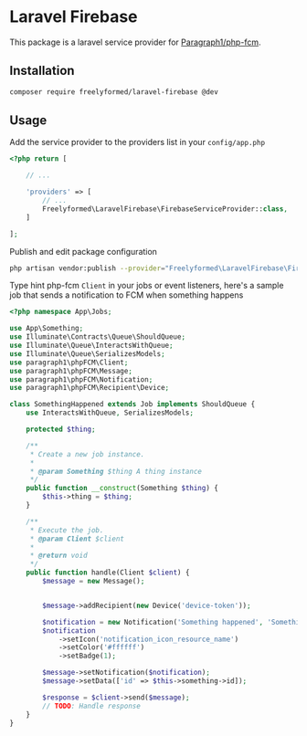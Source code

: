 # Laravel Firebase

This package is a laravel service provider for [Paragraph1/php-fcm](https://github.com/Paragraph1/php-fcm).

## Installation

```bash
composer require freelyformed/laravel-firebase @dev
```

## Usage

Add the service provider to the providers list in your `config/app.php`

```php
<?php return [

    // ...

    'providers' => [
        // ...
        Freelyformed\LaravelFirebase\FirebaseServiceProvider::class,
    ]

];
```


Publish and edit package configuration

```bash
php artisan vendor:publish --provider="Freelyformed\LaravelFirebase\FirebaseServiceProvider" --tag=config
```

Type hint php-fcm `Client` in your jobs or event listeners, here's a sample job that sends a notification to FCM when something happens

```php
<?php namespace App\Jobs;

use App\Something;
use Illuminate\Contracts\Queue\ShouldQueue;
use Illuminate\Queue\InteractsWithQueue;
use Illuminate\Queue\SerializesModels;
use paragraph1\phpFCM\Client;
use paragraph1\phpFCM\Message;
use paragraph1\phpFCM\Notification;
use paragraph1\phpFCM\Recipient\Device;

class SomethingHappened extends Job implements ShouldQueue {
    use InteractsWithQueue, SerializesModels;

    protected $thing;

    /**
     * Create a new job instance.
     *
     * @param Something $thing A thing instance
     */
    public function __construct(Something $thing) {
        $this->thing = $thing;
    }

    /**
     * Execute the job.
     * @param Client $client
     *
     * @return void
     */
    public function handle(Client $client) {
        $message = new Message();


        $message->addRecipient(new Device('device-token'));

        $notification = new Notification('Something happened', 'Something really did just happen');
        $notification
            ->setIcon('notification_icon_resource_name')
            ->setColor('#ffffff')
            ->setBadge(1);

        $message->setNotification($notification);
        $message->setData(['id' => $this->something->id]);

        $response = $client->send($message);
        // TODO: Handle response
    }
}
```